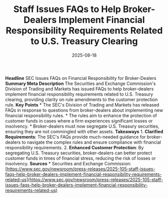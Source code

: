 ﻿---
title: '  Staff Issues FAQs to Help Broker-Dealers Implement Financial Responsibility
  Requirements Related to U.S. Treasury Clearing '
date: '2025-08-18'
category: Markets
image: "/images/generated/briefs/2025-08-18/  staff issues faqs to help brokerdealers implement financia.svg"

summary: ''
slug: '  staff issues faqs to help brokerdealers implement financia'
source_urls:
- https://www.sec.gov/newsroom/press-releases/2025-105-staff-issues-faqs-help-broker-dealers-implement-financial-responsibility-requirements-related-us
seo:
  title: '  Staff Issues FAQs to Help Broker-Dealers Implement Financial Responsibility
    Requirements Related to U.S. Treasury Clearing | Hash n Hedge'
  description: ''
  keywords:
  - news
  - markets
  - brief
---

**Headline** SEC Issues FAQs on Financial Responsibility for Broker-Dealers  **Summary Meta Description** The Securities and Exchange Commission's Division of Trading and Markets has issued FAQs to help broker-dealers implement financial responsibility requirements related to U.S. Treasury clearing, providing clarity on rule amendments to the customer protection rule.  **Key Points**  * The SEC's Division of Trading and Markets has released FAQs in response to questions from broker-dealers about implementing new financial responsibility rules. * The rules aim to enhance the protection of customer funds in cases where a firm experiences significant losses or insolvency. * Broker-dealers must now segregate U.S. Treasury securities, ensuring they are not commingled with other assets.  **Takeaways**  1. **Clarified Requirements**: The SEC's FAQs provide much-needed guidance for broker-dealers to navigate the complex rules and ensure compliance with financial responsibility requirements. 2. **Enhanced Customer Protection**: By segregating U.S. Treasury securities, broker-dealers can better protect customer funds in times of financial stress, reducing the risk of losses or insolvency.  **Sources** * Securities and Exchange Commission: [https://www.sec.gov/newsroom/press-releases/2025-105-staff-issues-faqs-help-broker-dealers-implement-financial-responsibility-requirements-related-us](https://www.sec.gov/newsroom/press-releases/2025-105-staff-issues-faqs-help-broker-dealers-implement-financial-responsibility-requirements-related-us) 

